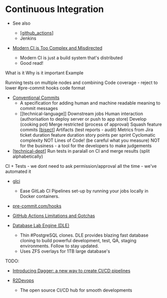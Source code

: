 Continuous Integration
======================

* See also
    * [[github_actions]]
    * Jenkins

* [Modern CI is Too Complex and Misdirected](https://gregoryszorc.com/blog/2021/04/07/modern-ci-is-too-complex-and-misdirected/)
    * Modern CI is just a build system that's distributed
    * Good read!

What is it
Why is it important
Example

Running tests on multiple nodes and combining
Code coverage - reject to lower
#pre-commit hooks
code format
* [Conventional Commits](https://www.conventionalcommits.org/)
    * A specification for adding human and machine readable meaning to commit messages
    * [[technical-language]]
Downstream jobs
Human interaction (authorisation to deploy server or push to app store)
Develop (cooking pot)
Merge restricted (process of approval)
Squash feature commits
    [[bisect]]
Artifacts (test reports - audit)
Metrics from Jira
    ticket duration
    feature duration
    story points per sprint
    Cyclomatic complexity
    NOT Lines of Code! (be careful what you measure)
    NOT for the business - a tool for the developers to make judgements
* [[technical-dept]]
Run tests in paralall on CI and merge results (split alphabetically)

CI + Tests - we dont need to ask permission/approval all the time - we've automated it


* [glci](https://github.com/mdubourg001/glci)
    * Ease GitLab CI Pipelines set-up by running your jobs locally in Docker containers.
* [pre-commit.com/hooks](https://pre-commit.com/hooks.html)
* [GitHub Actions Limitations and Gotchas](https://www.cbui.dev/github-actions-limitations-and-gotchas/)

* [Database Lab Engine (DLE)](https://github.com/postgres-ai/database-lab-engine)
    * Thin #PostgreSQL clones. DLE provides blazing fast database cloning to build powerful development, test, QA, staging environments. Follow to stay updated.
    * Uses ZFS overlays for 1TB large database's


TODO: 
* [Introducing Dagger: a new way to create CI/CD pipelines](https://dagger.io/blog/public-launch-announcement)

* [R2Devops](https://r2devops.io/)
    * The open source CI/CD hub for smooth developments

[//begin]: # "Autogenerated link references for markdown compatibility"
[github_actions]: github_actions.md "GitHub Actions"
[bisect]: bisect.md "bisect"
[technical-dept]: technical-dept.md "Technical Dept"
[//end]: # "Autogenerated link references"